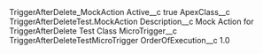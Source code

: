 <?xml version="1.0" encoding="UTF-8"?>
<CustomMetadata xmlns="http://soap.sforce.com/2006/04/metadata" xmlns:xsi="http://www.w3.org/2001/XMLSchema-instance" xmlns:xsd="http://www.w3.org/2001/XMLSchema">
    <label>TriggerAfterDelete_MockAction</label>
    <values>
        <field>Active__c</field>
        <value xsi:type="xsd:boolean">true</value>
    </values>
    <values>
        <field>ApexClass__c</field>
        <value xsi:type="xsd:string">TriggerAfterDeleteTest.MockAction</value>
    </values>
    <values>
        <field>Description__c</field>
        <value xsi:type="xsd:string">Mock Action for TriggerAfterDelete Test Class</value>
    </values>
    <values>
        <field>MicroTrigger__c</field>
        <value xsi:type="xsd:string">TriggerAfterDeleteTestMicroTrigger</value>
    </values>
    <values>
        <field>OrderOfExecution__c</field>
        <value xsi:type="xsd:double">1.0</value>
    </values>
</CustomMetadata>
